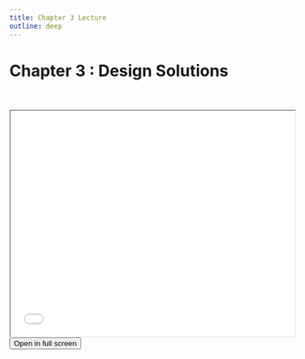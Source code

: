 ```yaml
---
title: Chapter 3 Lecture
outline: deep
---
```


# Chapter 3 : Design Solutions



<br>
<br>




<iframe src="./chapter-03.pdf" width="100%" height="400" allowfullscreen></iframe>

<br>

<a href="./chapter-03.pdf" target="_blank" rel="noopener">
  <button class="open-pdf-btn">
    Open in full screen
  </button>
</a>
